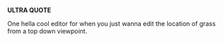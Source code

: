 <b>ULTRA QUOTE</b>

One hella cool editor for when you just wanna
edit the location of grass from a top down
viewpoint.


